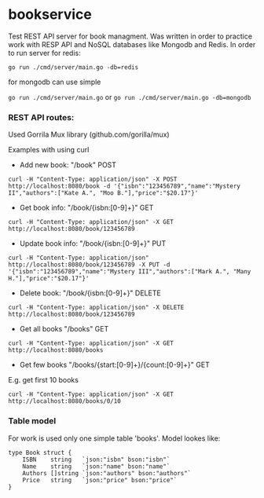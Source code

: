 # bookservice
Test REST API server for book managment. 
Was written in order to practice work with RESP API and NoSQL databases like Mongodb and Redis.
In order to run server for redis:

`go run ./cmd/server/main.go -db=redis`

for mongodb can use simple 

`go run ./cmd/server/main.go` or `go run ./cmd/server/main.go -db=mongodb`

### REST API routes:

Used Gorrila Mux library (github.com/gorilla/mux)


Examples with using curl

- Add new book: "/book" POST

`curl -H "Content-Type: application/json" -X POST http://localhost:8080/book -d '{"isbn":"123456789","name":"Mystery II","authors":["Kate A.", "Moo B."],"price":"$20.17"}'`

- Get book info: "/book/{isbn:[0-9]+}" GET

`curl -H "Content-Type: application/json" -X GET http://localhost:8080/book/123456789`

- Update book info: "/book/{isbn:[0-9]+}" PUT

`curl -H "Content-Type: application/json" http://localhost:8080/book/123456789 -X PUT -d '{"isbn":"123456789","name":"Mystery III","authors":["Mark A.", "Many H."],"price":"$20.17"}'`

- Delete book: "/book/{isbn:[0-9]+}" DELETE

`curl -H "Content-Type: application/json" -X DELETE http://localhost:8080/book/123456789`

- Get all books "/books" GET

`curl -H "Content-Type: application/json" -X GET http://localhost:8080/books`

- Get few books "/books/{start:[0-9]+}/{count:[0-9]+}" GET

E.g. get first 10 books

`curl -H "Content-Type: application/json" -X GET http://localhost:8080/books/0/10`


### Table model

For work is used only one simple table 'books'. Model lookes like:
```
type Book struct {
	ISBN    string   `json:"isbn" bson:"isbn"`
	Name    string   `json:"name" bson:"name"`
	Authors []string `json:"authors" bson:"authors"`
	Price   string   `json:"price" bson:"price"`
}
```
